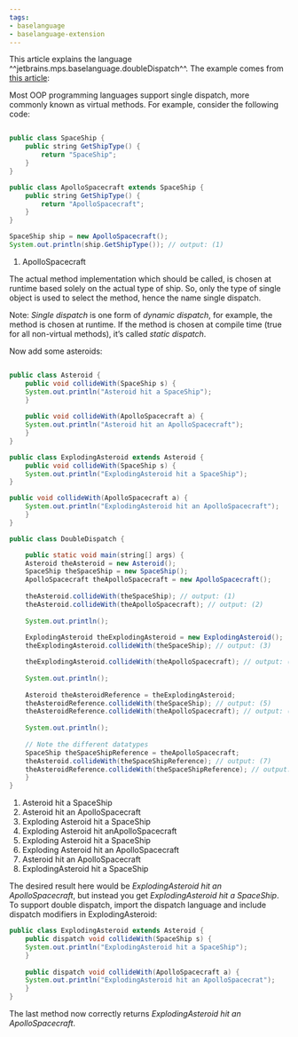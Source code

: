 ```yaml
---
tags:
- baselanguage
- baselanguage-extension
---
```


This article explains the language ^^jetbrains.mps.baselanguage.doubleDispatch^^. The example comes from [this article](https://www.codeproject.com/Articles/588882/TheplusVisitorplusPatternplusExplained#single-dispatch):

Most OOP programming languages support single dispatch, more commonly known as virtual methods. For example, consider the following code:


``` java title="Single dispatch"

public class SpaceShip {
    public string GetShipType() {
        return "SpaceShip";
    }
}

public class ApolloSpacecraft extends SpaceShip {
    public string GetShipType() {
        return "ApolloSpacecraft";
    }
}

SpaceShip ship = new ApolloSpacecraft();
System.out.println(ship.GetShipType()); // output: (1)
```

1. ApolloSpacecraft

The actual method implementation which should be called, is chosen at runtime based solely on the actual type of ship. So, only the type of single object is used to select the method, hence the name single dispatch.

Note: *Single dispatch* is one form of *dynamic dispatch*, for example, the method is chosen at runtime. If the method is chosen at compile time (true for all non-virtual methods), it’s called *static dispatch*.

Now add some asteroids:

``` java title="Double dispatch"

public class Asteroid {
    public void collideWith(SpaceShip s) {
    System.out.println("Asteroid hit a SpaceShip");
    }
    
    public void collideWith(ApolloSpacecraft a) {
    System.out.println("Asteroid hit an ApolloSpacecraft");
    }
}

public class ExplodingAsteroid extends Asteroid {
    public void collideWith(SpaceShip s) {
    System.out.println("ExplodingAsteroid hit a SpaceShip");
}

public void collideWith(ApolloSpacecraft a) {
    System.out.println("ExplodingAsteroid hit an ApolloSpacecraft");
    }
}

public class DoubleDispatch {

    public static void main(string[] args) {
    Asteroid theAsteroid = new Asteroid();
    SpaceShip theSpaceShip = new SpaceShip();
    ApolloSpacecraft theApolloSpacecraft = new ApolloSpacecraft();
    
    theAsteroid.collideWith(theSpaceShip); // output: (1) 
    theAsteroid.collideWith(theApolloSpacecraft); // output: (2)
     
    System.out.println(); 
     
    ExplodingAsteroid theExplodingAsteroid = new ExplodingAsteroid(); 
    theExplodingAsteroid.collideWith(theSpaceShip); // output: (3)

    theExplodingAsteroid.collideWith(theApolloSpacecraft); // output: (4)
     
    System.out.println(); 
     
    Asteroid theAsteroidReference = theExplodingAsteroid; 
    theAsteroidReference.collideWith(theSpaceShip); // output: (5)
    theAsteroidReference.collideWith(theApolloSpacecraft); // output: (6)
     
    System.out.println(); 
     
    // Note the different datatypes  
    SpaceShip theSpaceShipReference = theApolloSpacecraft; 
    theAsteroid.collideWith(theSpaceShipReference); // output: (7)
    theAsteroidReference.collideWith(theSpaceShipReference); // output: (8)
    }
}
```

1. Asteroid hit a SpaceShip
2. Asteroid hit an ApolloSpacecraft
3. Exploding Asteroid hit a SpaceShip
4. Exploding Asteroid hit anApolloSpacecraft
5. Exploding Asteroid hit a SpaceShip
6. Exploding Asteroid hit an ApolloSpacecraft
7. Asteroid hit an ApolloSpacecraft
8. ExplodingAsteroid hit a SpaceShip

The desired result here would be *ExplodingAsteroid hit an ApolloSpacecraft*, but instead you get *ExplodingAsteroid hit a SpaceShip*.
To support double dispatch, import the dispatch language and include dispatch modifiers in ExplodingAsteroid:

``` java
public class ExplodingAsteroid extends Asteroid {
    public dispatch void collideWith(SpaceShip s) {
    System.out.println("ExplodingAsteroid hit a SpaceShip");
    }
    
    public dispatch void collideWith(ApolloSpacecraft a) {
    System.out.println("ExplodingAsteroid hit an ApolloSpacecrat");
    }
}
```

The last method now correctly returns *ExplodingAsteroid hit an ApolloSpacecraft*.